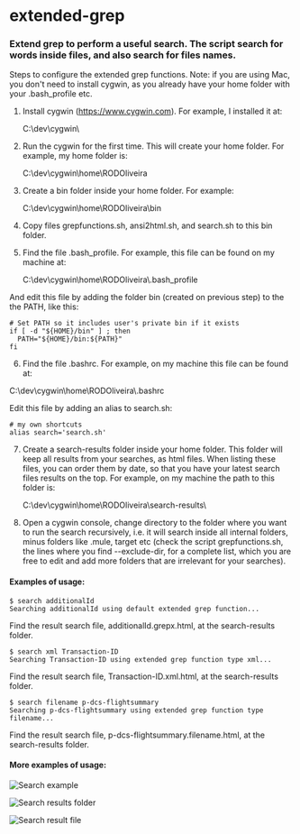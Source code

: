 # extended-grep

### Extend grep to perform a useful search. The script search for words inside files, and also search for files names.

Steps to configure the extended grep functions.
Note: if you are using Mac, you don't need to install cygwin,
as you already have your home folder with your .bash_profile etc.

1) Install cygwin (https://www.cygwin.com). For example, I installed it at:

	C:\dev\cygwin\
	
2) Run the cygwin for the first time. This will create your home folder. For example, my home folder is:
                                                                         
    C:\dev\cygwin\home\RODOliveira

3) Create a bin folder inside your home folder. For example:
	
	C:\dev\cygwin\home\RODOliveira\bin

4) Copy files grepfunctions.sh, ansi2html.sh, and search.sh to this bin folder.

5) Find the file .bash_profile. For example, this file can be found on my machine at:

	C:\dev\cygwin\home\RODOliveira\\.bash_profile

And edit this file by adding the folder bin (created on previous step) to the the PATH, like this:

	# Set PATH so it includes user's private bin if it exists
	if [ -d "${HOME}/bin" ] ; then
	  PATH="${HOME}/bin:${PATH}"
	fi

6) Find the file .bashrc. For example, on my machine this file can be found at:

C:\dev\cygwin\home\RODOliveira\\.bashrc
 
Edit this file by adding an alias to search.sh:

	# my own shortcuts
	alias search='search.sh'

7) Create a search-results folder inside your home folder. This folder will keep all results from your searches, as html files. When listing these files, you can order them by date, so that you have your latest search files results on the top. For example, on my machine the path to this folder is:

	C:\dev\cygwin\home\RODOliveira\search-results\

8) Open a cygwin console, change directory to the folder where you want to run the search recursively, i.e. it will search inside all internal folders, minus folders like .mule, target etc (check the script grepfunctions.sh, the lines where you find --exclude-dir, for a complete list, which you are free to edit and add more folders that are irrelevant for your searches).

#### Examples of usage:

    $ search additionalId
    Searching additionalId using default extended grep function...
Find the result search file, additionalId.grepx.html, at the search-results folder.

    $ search xml Transaction-ID
    Searching Transaction-ID using extended grep function type xml...
Find the result search file, Transaction-ID.xml.html, at the search-results folder.

    $ search filename p-dcs-flightsummary
    Searching p-dcs-flightsummary using extended grep function type filename...
Find the result search file, p-dcs-flightsummary.filename.html, at the search-results folder.

#### More examples of usage:

![Search example](https://github.ibm.com/roliveir/extended-grep/blob/master/images/search-examples.png "Search example")

![Search results folder](https://github.ibm.com/roliveir/extended-grep/blob/master/images/search-results-folder.png "Search results folder")

![Search result file](https://github.ibm.com/roliveir/extended-grep/blob/master/images/search-result-file.png "Search result file")
